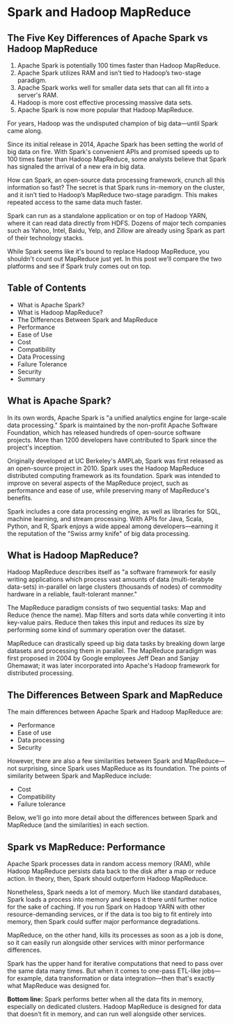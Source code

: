 # Spark and Hadoop MapReduce

## The Five Key Differences of Apache Spark vs Hadoop MapReduce
1. Apache Spark is potentially 100 times faster than Hadoop MapReduce.
2. Apache Spark utilizes RAM and isn’t tied to Hadoop’s two-stage paradigm.
3. Apache Spark works well for smaller data sets that can all fit into a server's RAM.
4. Hadoop is more cost effective processing massive data sets.
5. Apache Spark is now more popular that Hadoop MapReduce.

For years, Hadoop was the undisputed champion of big data—until Spark came along.

Since its initial release in 2014, Apache Spark has been setting the world of big data on fire. With Spark's convenient APIs and promised speeds up to 100 times faster than Hadoop MapReduce, some analysts believe that Spark has signaled the arrival of a new era in big data.

How can Spark, an open-source data processing framework, crunch all this information so fast? The secret is that Spark runs in-memory on the cluster, and it isn’t tied to Hadoop’s MapReduce two-stage paradigm. This makes repeated access to the same data much faster.

Spark can run as a standalone application or on top of Hadoop YARN, where it can read data directly from HDFS. Dozens of major tech companies such as Yahoo, Intel, Baidu, Yelp, and Zillow are already using Spark as part of their technology stacks.

While Spark seems like it's bound to replace Hadoop MapReduce, you shouldn't count out MapReduce just yet. In this post we’ll compare the two platforms and see if Spark truly comes out on top.

## Table of Contents
* What is Apache Spark?
* What is Hadoop MapReduce?
* The Differences Between Spark and MapReduce
* Performance
* Ease of Use
* Cost
* Compatibility
* Data Processing
* Failure Tolerance
* Security
* Summary

## What is Apache Spark?
In its own words, Apache Spark is "a unified analytics engine for large-scale data processing." Spark is maintained by the non-profit Apache Software Foundation, which has released hundreds of open-source software projects. More than 1200 developers have contributed to Spark since the project's inception.

Originally developed at UC Berkeley's AMPLab, Spark was first released as an open-source project in 2010. Spark uses the Hadoop MapReduce distributed computing framework as its foundation. Spark was intended to improve on several aspects of the MapReduce project, such as performance and ease of use, while preserving many of MapReduce's benefits.

Spark includes a core data processing engine, as well as libraries for SQL, machine learning, and stream processing. With APIs for Java, Scala, Python, and R, Spark enjoys a wide appeal among developers—earning it the reputation of the "Swiss army knife" of big data processing.

## What is Hadoop MapReduce?
Hadoop MapReduce describes itself as "a software framework for easily writing applications which process vast amounts of data (multi-terabyte data-sets) in-parallel on large clusters (thousands of nodes) of commodity hardware in a reliable, fault-tolerant manner."

The MapReduce paradigm consists of two sequential tasks: Map and Reduce (hence the name). Map filters and sorts data while converting it into key-value pairs. Reduce then takes this input and reduces its size by performing some kind of summary operation over the dataset.

MapReduce can drastically speed up big data tasks by breaking down large datasets and processing them in parallel. The MapReduce paradigm was first proposed in 2004 by Google employees Jeff Dean and Sanjay Ghemawat; it was later incorporated into Apache's Hadoop framework for distributed processing.

## The Differences Between Spark and MapReduce
The main differences between Apache Spark and Hadoop MapReduce are:

* Performance
* Ease of use
* Data processing
* Security

However, there are also a few similarities between Spark and MapReduce—not surprising, since Spark uses MapReduce as its foundation. The points of similarity between Spark and MapReduce include:

* Cost
* Compatibility
* Failure tolerance

Below, we'll go into more detail about the differences between Spark and MapReduce (and the similarities) in each section.

## Spark vs MapReduce: Performance
Apache Spark processes data in random access memory (RAM), while Hadoop MapReduce persists data back to the disk after a map or reduce action. In theory, then, Spark should outperform Hadoop MapReduce.

Nonetheless, Spark needs a lot of memory. Much like standard databases, Spark loads a process into memory and keeps it there until further notice for the sake of caching. If you run Spark on Hadoop YARN with other resource-demanding services, or if the data is too big to fit entirely into memory, then Spark could suffer major performance degradations.

MapReduce, on the other hand, kills its processes as soon as a job is done, so it can easily run alongside other services with minor performance differences.

Spark has the upper hand for iterative computations that need to pass over the same data many times. But when it comes to one-pass ETL-like jobs—for example, data transformation or data integration—then that's exactly what MapReduce was designed for.

<b> Bottom line:</b> Spark performs better when all the data fits in memory, especially on dedicated clusters. Hadoop MapReduce is designed for data that doesn’t fit in memory, and can run well alongside other services.
